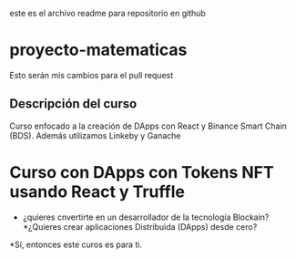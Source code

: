 este es el archivo readme para repositorio en github
# proyecto-matematicas

Esto serán mis cambios para el pull request

## Descripción del curso

Curso enfocado a la creación de DApps con React y Binance Smart Chain (BDS). Además utilizamos Linkeby y Ganache

# Curso con DApps con Tokens NFT usando React y Truffle

* ¿quieres cnvertirte en un desarrollador de la tecnología Blockain?
*¿Quieres crear aplicaciones Distribuida (DApps) desde cero?


*Sí, entonces este curos es para ti.